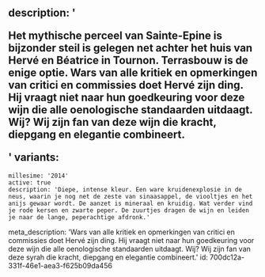 description: '<p>Het mythische perceel van Sainte-Epine is bijzonder steil is gelegen net achter het huis van Hervé en Béatrice in Tournon. Terrasbouw is de enige optie. Wars van alle kritiek en opmerkingen van critici en commissies doet Hervé zijn ding. Hij vraagt niet naar hun goedkeuring voor deze wijn die alle oenologische standaarden uitdaagt. Wij? Wij zijn fan van deze wijn die kracht, diepgang en elegantie combineert.</p>'
variants:
  -
    millesime: '2014'
    active: true
    description: 'Diepe, intense kleur. Een ware kruidenexplosie in de neus, waarin je nog net de zeste van sinaasappel, de viooltjes en het anijs gewaar wordt. De aanzet is mineraal en kruidig. Wat verder vind je rode kersen en zwarte peper. De zuurtjes dragen de wijn en leiden je naar de lange, peperachtige afdronk.'
meta_description: 'Wars van alle kritiek en opmerkingen van critici en commissies doet Hervé zijn ding. Hij vraagt niet naar hun goedkeuring voor deze wijn die alle oenologische standaarden uitdaagt. Wij? Wij zijn fan van deze syrah die kracht, diepgang en elegantie combineert.'
id: 700dc12a-331f-46e1-aea3-f625b09da456
